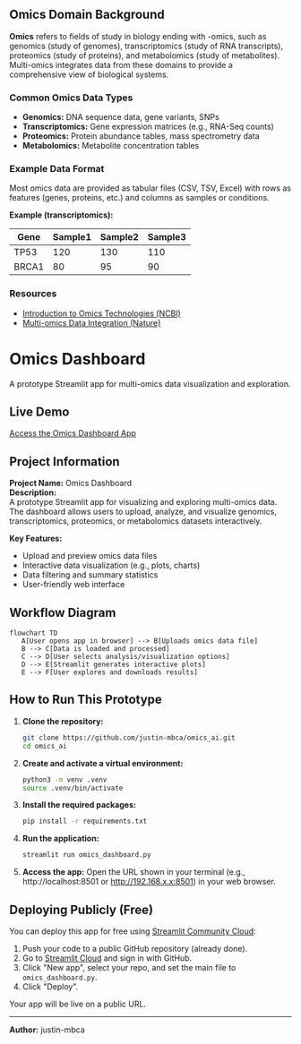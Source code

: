 [//]: # (Omics Domain Documentation)

## Omics Domain Background

**Omics** refers to fields of study in biology ending with -omics, such as genomics (study of genomes), transcriptomics (study of RNA transcripts), proteomics (study of proteins), and metabolomics (study of metabolites). Multi-omics integrates data from these domains to provide a comprehensive view of biological systems.

### Common Omics Data Types
- **Genomics:** DNA sequence data, gene variants, SNPs
- **Transcriptomics:** Gene expression matrices (e.g., RNA-Seq counts)
- **Proteomics:** Protein abundance tables, mass spectrometry data
- **Metabolomics:** Metabolite concentration tables

### Example Data Format
Most omics data are provided as tabular files (CSV, TSV, Excel) with rows as features (genes, proteins, etc.) and columns as samples or conditions.

**Example (transcriptomics):**

| Gene   | Sample1 | Sample2 | Sample3 |
|--------|---------|---------|---------|
| TP53   |  120    |  130    |  110    |
| BRCA1  |   80    |   95    |   90    |

### Resources
- [Introduction to Omics Technologies (NCBI)](https://www.ncbi.nlm.nih.gov/pmc/articles/PMC6466120/)
- [Multi-omics Data Integration (Nature)](https://www.nature.com/articles/s41576-018-0017-8)

# Omics Dashboard

A prototype Streamlit app for multi-omics data visualization and exploration.

## Live Demo

[Access the Omics Dashboard App](https://omicsai-7rgjwvbvvavkrqefyvn5af.streamlit.app)

## Project Information

**Project Name:** Omics Dashboard  
**Description:**  
A prototype Streamlit app for visualizing and exploring multi-omics data. The dashboard allows users to upload, analyze, and visualize genomics, transcriptomics, proteomics, or metabolomics datasets interactively.

**Key Features:**
- Upload and preview omics data files
- Interactive data visualization (e.g., plots, charts)
- Data filtering and summary statistics
- User-friendly web interface

## Workflow Diagram

```mermaid
flowchart TD
   A[User opens app in browser] --> B[Uploads omics data file]
   B --> C[Data is loaded and processed]
   C --> D[User selects analysis/visualization options]
   D --> E[Streamlit generates interactive plots]
   E --> F[User explores and downloads results]
```

## How to Run This Prototype

1. **Clone the repository:**
   ```bash
   git clone https://github.com/justin-mbca/omics_ai.git
   cd omics_ai
   ```

2. **Create and activate a virtual environment:**
   ```bash
   python3 -m venv .venv
   source .venv/bin/activate
   ```

3. **Install the required packages:**
   ```bash
   pip install -r requirements.txt
   ```

4. **Run the application:**
   ```bash
   streamlit run omics_dashboard.py
   ```

5. **Access the app:**
   Open the URL shown in your terminal (e.g., http://localhost:8501 or http://192.168.x.x:8501) in your web browser.

## Deploying Publicly (Free)

You can deploy this app for free using [Streamlit Community Cloud](https://streamlit.io/cloud):

1. Push your code to a public GitHub repository (already done).
2. Go to [Streamlit Cloud](https://streamlit.io/cloud) and sign in with GitHub.
3. Click "New app", select your repo, and set the main file to `omics_dashboard.py`.
4. Click "Deploy".

Your app will be live on a public URL.

---

**Author:** justin-mbca
